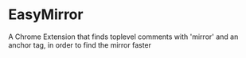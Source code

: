 EasyMirror
===========

A Chrome Extension that finds toplevel comments with 'mirror' and an anchor tag, in order to find the mirror faster

